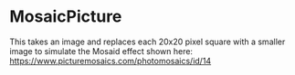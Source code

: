 # MosaicPicture
This takes an image and replaces each 20x20 pixel square with a smaller image to simulate the Mosaid effect shown here: https://www.picturemosaics.com/photomosaics/id/14

